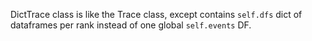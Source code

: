 DictTrace class is like the Trace class, except contains `self.dfs` dict of
dataframes per rank instead of one global `self.events` DF.